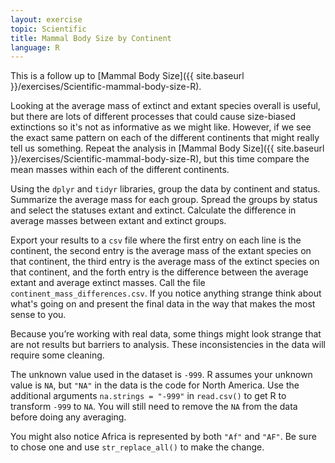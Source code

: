 ```yaml
---
layout: exercise
topic: Scientific
title: Mammal Body Size by Continent
language: R
---
```


This is a follow up to
[Mammal Body Size]({{ site.baseurl }}/exercises/Scientific-mammal-body-size-R).

Looking at the average mass of extinct and extant species overall is useful, but
there are lots of different processes that could cause size-biased extinctions
so it's not as informative as we might like.  However, if we see the exact same
pattern on each of the different continents that might really tell us
something. Repeat the analysis in
[Mammal Body Size]({{ site.baseurl }}/exercises/Scientific-mammal-body-size-R), but this time compare the mean masses within each of the different continents.

Using the `dplyr` and `tidyr` libraries, group the data by continent and status. 
Summarize the average mass for each group. Spread the groups by status and select the statuses extant and extinct. Calculate the difference in average 
masses between extant and extinct groups. 

Export your results to a `csv` file where the first entry on each line is the 
continent, the second entry is the average mass of the extant species on that 
continent, the third entry is the average mass of the extinct species on that 
continent, and the forth entry is the difference between the average extant and 
average extinct masses. Call the file `continent_mass_differences.csv`. If you 
notice anything strange think about what's going on and present the final data 
in the way that makes the most sense to you.

Because you’re working with real data, some things might look strange that are
not results but barriers to analysis. These inconsistencies in the data will 
require some cleaning. 

The unknown value used in the dataset is `-999`. R assumes your unknown value is 
`NA`, but `"NA"` in the data is the code for North America. 
Use the additional arguments `na.strings = "-999"` in 
`read.csv()` to get R to transform `-999` to `NA`. You will still need to remove the `NA` from the data before doing any averaging. 

You might also notice Africa is represented by both `"Af"` and `"AF"`. Be sure 
to chose one and use `str_replace_all()` to make the change.

